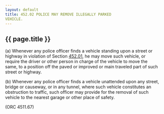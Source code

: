 ```yaml
---
layout: default 
title: 452.02 POLICE MAY REMOVE ILLEGALLY PARKED
VEHICLE.
---
```


{{ page.title }}
----------------

​(a) Whenever any police officer finds a vehicle standing upon a street
or highway in violation of Section [452.01](26a82840.html), he may move
such vehicle, or require the driver or other person in charge of the
vehicle to move the same, to a position off the paved or improved or
main traveled part of such street or highway.

​(b) Whenever any police officer finds a vehicle unattended upon any
street, bridge or causeway, or in any tunnel, where such vehicle
constitutes an obstruction to traffic, such officer may provide for the
removal of such vehicle to the nearest garage or other place of safety.

(ORC 4511.67)

